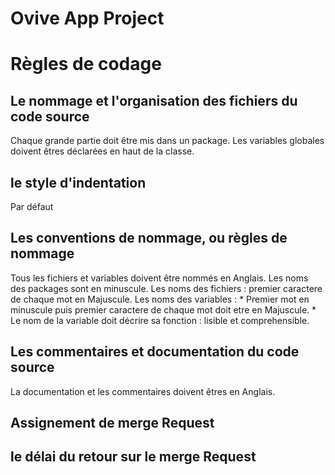 # Ovive App Project


# Règles de codage

## Le nommage et l'organisation des fichiers du code source

Chaque grande partie doit être mis dans un package.
Les variables globales doivent êtres déclarées en haut de la classe. 


## le style d'indentation

Par défaut

## Les conventions de nommage, ou règles de nommage

Tous les fichiers et variables doivent être nommés en Anglais.
Les noms des packages sont en minuscule.
Les noms des fichiers : premier caractere de chaque mot en Majuscule.
Les noms des variables : 
    * Premier mot en minuscule puis premier caractere de chaque mot doit etre en Majuscule.
    * Le nom de la variable doit décrire sa fonction : lisible et comprehensible.

## Les commentaires et documentation du code source

La documentation et les commentaires doivent êtres en Anglais.

## Assignement de merge Request


## le délai du retour sur le merge Request

